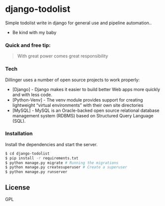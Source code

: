 # django-todolist

Simple todolist write in django for general use and pipeline automation..

  - Be kind with my baby

### Quick and free tip:

> With great power comes great responsibility


### Tech

Dillinger uses a number of open source projects to work properly:

* [Django] - Django makes it easier to build better Web apps more quickly and with less code.
* [Python-Venv] - The venv module provides support for creating lightweight “virtual environments” with their own site directories
* [MySQL] - MySQL is an Oracle-backed open source relational database management system (RDBMS) based on Structured Query Language (SQL).


### Installation

Install the dependencies and start the server.

```sh
$ cd django-todolist
$ pip install -r requirements.txt
$ python manage.py migrate # Running the migrations
$ python manage.py createsuperuser # Create a superuser
$ python manage.py runserver
```


License
----

GPL
